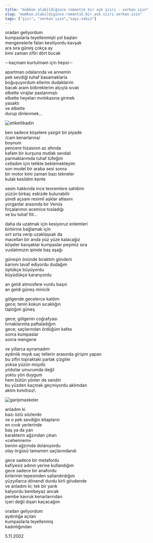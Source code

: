 ```yaml
---
title: "mümkün olabildiğince romantik bir aşk şiiri - serkan ışın"
slug: "mumkun.olabildigince.romantik.bir.ask.siiri-serkan.isin"
tags: ["şiir", "serkan ışın","sayı:sekiz"]
---
```


oradan geliyordum\
kumpaslarla teyellenmişti yol başları\
mengenelerle falan kesiliyordu kavşak\
ara sıra güneş çokça ay\
kimi zaman zifiri dört bucak

--kaçmam kurtulmam için hepsi--

apartman odalarında ve annemin\
pek sevdiği tuhaf basamaklarla\
boğuşuyordum ellerim dudaklarım\
bacak aram böbreklerim alçıyla sıvalı\
elbette virajlar paslanmıştı\
elbette heyelan mıntıkasına girmek\
yasaktı\
ve elbette\
durup dinlenmek...



![etiketlikadin](/img/8_14.jpg)

ben sadece köşelere yazgılı bir piyade\
/cam kenarlarına/\
boynum\
pencere hizasının az altında\
kafam bir kurşuna mutlak sevdalı\
parmaklarımda tuhaf tüfeğim\
celladım için tetikte beklemekteyim\
son model bir araba sesi sonra\
bir motor kimi zaman bazı tekneler\
kulak kesildim kente

sesin hakkında ince teoremlere sahibim\
yüzün birkaç eskizde bulunabilir\
şimdi açsam resimli aşklar atlasını\
yorganlar arasında bir Venüs\
fırçalarımın acemice tosladığı\
ve bu tuhaf fiil...

daha da uzatmak için kesiyoruz enlemleri\
birbirine bağlamak için\
sırt sırta verip uzaklaşsak da\
macellan bir anda yüz yüze kalacağız\
köşeler kavşaklar kumpaslar peşimiz sıra\
vuslatımızın ipinde baş aşağı

güneşin önünde bıraktım gövdeni\
karnını tavaf ediyordu dudağım\
öptükçe büyüyordu\
büyüdükçe kararıyordu

an geldi atmosfere vurdu başın\
an geldi güneş minicik

gölgende gecelerce kaldım\
gece; tenin kokun sıcaklığın\
taptığım güneş

gece; gölgenin coğrafyası\
tırnaklarımla paftaladığım\
gece; saçlarından ördüğüm kafes\
sonra kumpaslar\
sonra mengene

ve yıllarca ayıramadım\
aydınlık mıydı saç tellerin arasında girişim yapan\
bu zifiri topraktaki parlak çizgiler\
yoksa yüzün müydü\
yıldızlar umurumda değil\
yoktu yön duygum\
hem bütün yönler de sendin\
bu yüzden kaçmak geçmiyordu aklımdan\
aklım kımıltısız\


![garipmaskeler](/img/8_14_2.jpg)

anladım ki\
bazı özlü sözlerde\
ve o pek sevdiğin kitapların\
en cıvık yerlerinde\
baş ya da yan\
karakterin ağzından çıkan\
«cehennem»\
benim ağzımda dolanıyordu\
olay örgüsü tamamen saçlarındandı

gece sadece bir metafordu\
kafiyesiz adının yerine kullandığım\
gece sadece bir anafordu\
kirlerinin tepesinden sallandırdığım\
yüzyıllarca dönendi durdu kirli gövdende\
ve anladım ki; tek bir yarık\
kalıyordu bembeyaz ancak\
pembe kavruk kenarlarından\
içeri değil dışarı kaçacağım

oradan geliyordum\
aydınlığa açılan\
kumpaslarla teyellenmiş\
kadınlığından

5.11.2002
